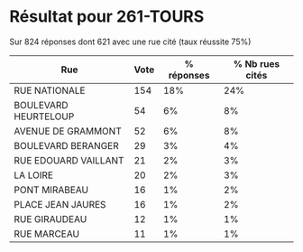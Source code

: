 # Résultat pour 261-TOURS

Sur 824 réponses dont 621 avec une rue cité (taux réussite 75%)

| Rue | Vote | % réponses | % Nb rues cités|
|-----|------|------------|----------------|
| RUE NATIONALE | 154 | 18% | 24%|
| BOULEVARD HEURTELOUP | 54 | 6% | 8%|
| AVENUE DE GRAMMONT | 52 | 6% | 8%|
| BOULEVARD BERANGER | 29 | 3% | 4%|
| RUE EDOUARD VAILLANT | 21 | 2% | 3%|
| LA LOIRE | 20 | 2% | 3%|
| PONT MIRABEAU | 16 | 1% | 2%|
| PLACE JEAN JAURES | 16 | 1% | 2%|
| RUE GIRAUDEAU | 12 | 1% | 1%|
| RUE MARCEAU | 11 | 1% | 1%|
